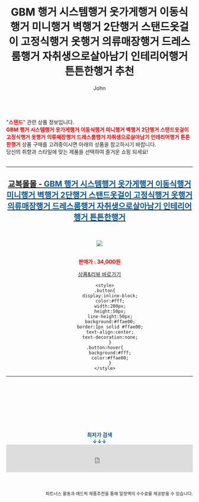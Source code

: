﻿---
layout: post
title:  "GBM 행거 시스템행거 옷가게행거 이동식행거 미니행거 벽행거 2단행거 스탠드옷걸이 고정식행거 옷행거 의류매장행거 드레스룸행거 자취생으로살아남기 인테리어행거 튼튼한행거 추천"
author: John
categories: [ 스탠드 ]
tags: [ 스탠드 조명, 스탠드 에어컨, 스탠드 에어컨 청소, 스탠드 마이크, 스탠드오일 오블롱백, 스탠드업 코미디, 스탠드에어컨 물 떨어짐, 스탠드 에어컨 냄새 제거 방법, 스탠드 에어컨 전기세, 스탠드 옷걸이 ]
image: https://gyobokmall.co.kr/web/product/medium/202112/bf6ce3eb0579366d6c1c510614c68ab8.gif 
description: "GBM 행거 시스템행거 옷가게행거 이동식행거 미니행거 벽행거 2단행거 스탠드옷걸이 고정식행거 옷행거 의류매장행거 드레스룸행거 자취생으로살아남기 인테리어행거 튼튼한행거 추천 관련 상품으로 가장 고객 선호도가 높은 제품입니다."
toc: true
toc_sticky: true
---

<br>
"<b><font color='#ff0000'>스탠드</font></b>" 관련 상품 정보입니다.
<br>
<b><font color='#ff0000'>GBM 행거 시스템행거 옷가게행거 이동식행거 미니행거 벽행거 2단행거 스탠드옷걸이 고정식행거 옷행거 의류매장행거 드레스룸행거 자취생으로살아남기 인테리어행거 튼튼한행거</font></b> 상품 구매를 고려중이시면 아래의 상품을 참고하시기 바랍니다.
<br>
당신의 취향과 스타일에 맞는 제품을 선택하여 즐거운 쇼핑 되세요!
<br><br>
<hr>
<p>
    
<center><h2><a href="https://nico.kr/tS30eS" target="_blank"><b>교복몰몰 - <font color='#01579B'>GBM 행거 시스템행거 옷가게행거 이동식행거 미니행거 벽행거 2단행거 스탠드옷걸이 고정식행거 옷행거 의류매장행거 드레스룸행거 자취생으로살아남기 인테리어행거 튼튼한행거</font></b></a></h2><br>

<a href="https://nico.kr/tS30eS" target="_blank"><img src="https://gyobokmall.co.kr/web/product/medium/202112/bf6ce3eb0579366d6c1c510614c68ab8.gif"></a><br><br>

<b><font color='#ff0000'>판매가 : 34,000원 </font></b><br>

<a href="https://nico.kr/tS30eS" target="_blank" class="button">상품&리뷰 바로가기</a><p>

        <style>
        .button{
            display:inline-block;
            color:#fff;
            width:200px;
            height:50px;
            line-height:50px;
            background:#ffae00;
            border:1px solid #ffae00;
            text-align:center;
            text-decoration:none;
            }
        .button:hover{
            background:#fff;
            color:#ffae00;
            }
        </style>

<hr>

<br><br><br><br><br><br><br>
<center><b><font color='#01579B' size='medium'>최저가 검색<br>
↓↓↓</font></b></center>
<center><iframe src="https://coupa.ng/b1Tbjx" width="100%" height="75" frameborder="0" scrolling="no" referrerpolicy="unsafe-url"></iframe></center>
<br><br>
<p>
<small>
    <div align="right">파트너스 활동과 애드픽 제품추천을 통해 일정액의 수수료를 제공받을 수 있습니다.</div>
</small>
</p>
